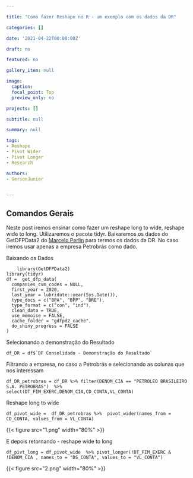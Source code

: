 ```yaml
---

title: "Como fazer Reshape no R - um exemplo com os dados da DR"

categories: []

date: '2021-04-22T00:00:00Z'

draft: no

featured: no

gallery_item: null

image:
  caption: 
  focal_point: Top
  preview_only: no

projects: []

subtitle: null

summary: null

tags:
- Reshape 
- Pivot Wider
- Pivot Longer
- Research

authors:
- GersonJunior


---
```


## Comandos Gerais

Neste post iremos ensinar como fazer um reshape long to wide, reshape wide to long. Utilizaremos o pacote tidyr. Baixaremos os dados do GetDFPData2 do [Marcelo Perlin](https://www.msperlin.com/blog/) para termos os dados da DR. No caso iremos usar apenas a empresa Petrobrás como dado. 

Baixando os Dados 

        library(GetDFPData2)
    library(tidyr)
    df =  get_dfp_data(
      companies_cvm_codes = NULL,
      first_year = 2020,
      last_year = lubridate::year(Sys.Date()),
      type_docs = c("BPA", "BPP", "DRE"),
      type_format = c("con", "ind"),
      clean_data = TRUE,
      use_memoise = FALSE,
      cache_folder = "gdfpd2_cache",
      do_shiny_progress = FALSE
    )

Selecionando a demonstração do Resultado

    df_DR = df$`DF Consolidado - Demonstração do Resultado`

Filtrando a empresa, no caso a Petrobrás e selecionando as colunas que nos interessam

    df_DR_petrobras = df_DR %>% filter(DENOM_CIA == "PETROLEO BRASILEIRO S.A. PETROBRAS")  %>%  select(DT_FIM_EXERC,DENOM_CIA,CD_CONTA,VL_CONTA)
    
    
Reshape long to wide

    df_pivot_wide =  df_DR_petrobras %>%  pivot_wider(names_from = CD_CONTA, values_from = VL_CONTA)
      
{{< figure src="1.png" width="80%" >}}

    
E depois retornando - reshape wide to long

    df_pivt_long = df_pivot_wide  %>% pivot_longer(!DT_FIM_EXERC & !DENOM_CIA , names_to = "DS_CONTA", values_to = "VL_CONTA")


{{< figure src="2.png" width="80%" >}}

